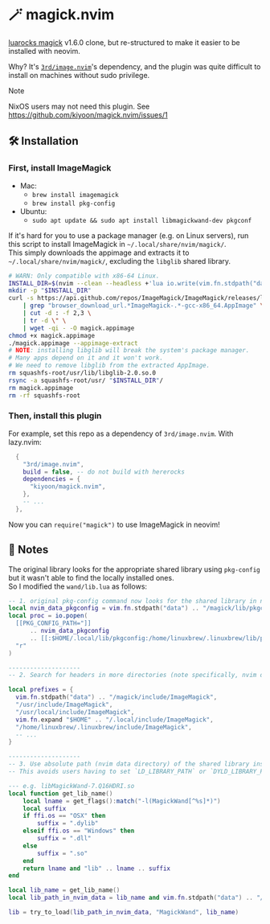 # 🪄 magick.nvim

[luarocks magick](https://github.com/leafo/magick) v1.6.0 clone, but re-structured to make it easier to be installed with neovim.

Why? It's [`3rd/image.nvim`](https://github.com/3rd/image.nvim)'s dependency, and the plugin was quite difficult to install on machines without sudo privilege.

> [!NOTE]
> NixOS users may not need this plugin. See https://github.com/kiyoon/magick.nvim/issues/1

## 🛠️ Installation

### First, install ImageMagick

- Mac:
  - `brew install imagemagick`
  - `brew install pkg-config`
- Ubuntu:
  - `sudo apt update && sudo apt install libmagickwand-dev pkgconf`

If it's hard for you to use a package manager (e.g. on Linux servers), run this script to install ImageMagick in `~/.local/share/nvim/magick/`.  
This simply downloads the appimage and extracts it to `~/.local/share/nvim/magick/`, excluding the `libglib` shared library.

```bash
# WARN: Only compatible with x86-64 Linux.
INSTALL_DIR=$(nvim --clean --headless +'lua io.write(vim.fn.stdpath("data"))' +qa)/magick  # ~/.local/share/nvim/magick
mkdir -p "$INSTALL_DIR"
curl -s https://api.github.com/repos/ImageMagick/ImageMagick/releases/latest \
    | grep "browser_download_url.*ImageMagick-.*-gcc-x86_64.AppImage" \
    | cut -d : -f 2,3 \
    | tr -d \" \
    | wget -qi - -O magick.appimage
chmod +x magick.appimage
./magick.appimage --appimage-extract
# NOTE: installing libglib will break the system's package manager.
# Many apps depend on it and it won't work.
# We need to remove libglib from the extracted AppImage.
rm squashfs-root/usr/lib/libglib-2.0.so.0
rsync -a squashfs-root/usr/ "$INSTALL_DIR"/
rm magick.appimage
rm -rf squashfs-root
```

### Then, install this plugin

For example, set this repo as a dependency of `3rd/image.nvim`. With lazy.nvim:

```lua
  {
    "3rd/image.nvim",
    build = false, -- do not build with hererocks
    dependencies = {
      "kiyoon/magick.nvim",
    },
    -- ...
  },
```

Now you can `require("magick")` to use ImageMagick in neovim!

## 📓 Notes

The original library looks for the appropriate shared library using `pkg-config` but it wasn't able to find the locally installed ones.  
So I modified the `wand/lib.lua` as follows:

```lua
-- 1. original pkg-config command now looks for the shared library in nvim data directory
local nvim_data_pkgconfig = vim.fn.stdpath("data") .. "/magick/lib/pkgconfig"
local proc = io.popen(
  [[PKG_CONFIG_PATH="]]
      .. nvim_data_pkgconfig
      .. [[:$HOME/.local/lib/pkgconfig:/home/linuxbrew/.linuxbrew/lib/pkgconfig:$PKG_CONFIG_PATH" pkg-config --cflags --libs MagickWand]],
  "r"
)

--------------------
-- 2. Search for headers in more directories (note specifically, nvim data directory)

local prefixes = {
  vim.fn.stdpath("data") .. "/magick/include/ImageMagick",
  "/usr/include/ImageMagick",
  "/usr/local/include/ImageMagick",
  vim.fn.expand "$HOME" .. "/.local/include/ImageMagick",
  "/home/linuxbrew/.linuxbrew/include/ImageMagick",
  -- ...
}

--------------------
-- 3. Use absolute path (nvim data directory) of the shared library instead of the relative path
-- This avoids users having to set `LD_LIBRARY_PATH` or `DYLD_LIBRARY_PATH` manually.

--- e.g. libMagickWand-7.Q16HDRI.so
local function get_lib_name()
	local lname = get_flags():match("-l(MagickWand[^%s]*)")
	local suffix
	if ffi.os == "OSX" then
		suffix = ".dylib"
	elseif ffi.os == "Windows" then
		suffix = ".dll"
	else
		suffix = ".so"
	end
	return lname and "lib" .. lname .. suffix
end

local lib_name = get_lib_name()
local lib_path_in_nvim_data = lib_name and vim.fn.stdpath("data") .. "/magick/lib/" .. lib_name

lib = try_to_load(lib_path_in_nvim_data, "MagickWand", lib_name)
```

